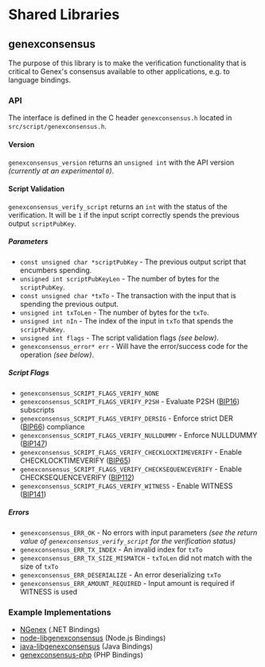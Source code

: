 Shared Libraries
================

## genexconsensus

The purpose of this library is to make the verification functionality that is critical to Genex's consensus available to other applications, e.g. to language bindings.

### API

The interface is defined in the C header `genexconsensus.h` located in  `src/script/genexconsensus.h`.

#### Version

`genexconsensus_version` returns an `unsigned int` with the API version *(currently at an experimental `0`)*.

#### Script Validation

`genexconsensus_verify_script` returns an `int` with the status of the verification. It will be `1` if the input script correctly spends the previous output `scriptPubKey`.

##### Parameters
- `const unsigned char *scriptPubKey` - The previous output script that encumbers spending.
- `unsigned int scriptPubKeyLen` - The number of bytes for the `scriptPubKey`.
- `const unsigned char *txTo` - The transaction with the input that is spending the previous output.
- `unsigned int txToLen` - The number of bytes for the `txTo`.
- `unsigned int nIn` - The index of the input in `txTo` that spends the `scriptPubKey`.
- `unsigned int flags` - The script validation flags *(see below)*.
- `genexconsensus_error* err` - Will have the error/success code for the operation *(see below)*.

##### Script Flags
- `genexconsensus_SCRIPT_FLAGS_VERIFY_NONE`
- `genexconsensus_SCRIPT_FLAGS_VERIFY_P2SH` - Evaluate P2SH ([BIP16](https://github.com/genex/bips/blob/master/bip-0016.mediawiki)) subscripts
- `genexconsensus_SCRIPT_FLAGS_VERIFY_DERSIG` - Enforce strict DER ([BIP66](https://github.com/genex/bips/blob/master/bip-0066.mediawiki)) compliance
- `genexconsensus_SCRIPT_FLAGS_VERIFY_NULLDUMMY` - Enforce NULLDUMMY ([BIP147](https://github.com/genex/bips/blob/master/bip-0147.mediawiki))
- `genexconsensus_SCRIPT_FLAGS_VERIFY_CHECKLOCKTIMEVERIFY` - Enable CHECKLOCKTIMEVERIFY ([BIP65](https://github.com/genex/bips/blob/master/bip-0065.mediawiki))
- `genexconsensus_SCRIPT_FLAGS_VERIFY_CHECKSEQUENCEVERIFY` - Enable CHECKSEQUENCEVERIFY ([BIP112](https://github.com/genex/bips/blob/master/bip-0112.mediawiki))
- `genexconsensus_SCRIPT_FLAGS_VERIFY_WITNESS` - Enable WITNESS ([BIP141](https://github.com/genex/bips/blob/master/bip-0141.mediawiki))

##### Errors
- `genexconsensus_ERR_OK` - No errors with input parameters *(see the return value of `genexconsensus_verify_script` for the verification status)*
- `genexconsensus_ERR_TX_INDEX` - An invalid index for `txTo`
- `genexconsensus_ERR_TX_SIZE_MISMATCH` - `txToLen` did not match with the size of `txTo`
- `genexconsensus_ERR_DESERIALIZE` - An error deserializing `txTo`
- `genexconsensus_ERR_AMOUNT_REQUIRED` - Input amount is required if WITNESS is used

### Example Implementations
- [NGenex](https://github.com/NicolasDorier/NGenex/blob/master/NGenex/Script.cs#L814) (.NET Bindings)
- [node-libgenexconsensus](https://github.com/bitpay/node-libgenexconsensus) (Node.js Bindings)
- [java-libgenexconsensus](https://github.com/dexX7/java-libgenexconsensus) (Java Bindings)
- [genexconsensus-php](https://github.com/Bit-Wasp/genexconsensus-php) (PHP Bindings)
